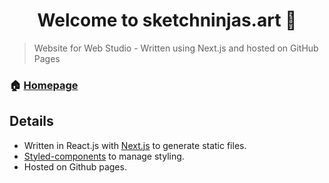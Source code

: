 <h1 align="center">Welcome to sketchninjas.art 👋</h1>

> Website for Web Studio - Written using Next.js and hosted on GitHub Pages

### 🏠 [Homepage](http://sketchninjas.art)

## Details
* Written in React.js with [Next.js](https://nextjs.org/) to generate static files.
* [Styled-components](https://styled-components.com/) to manage styling.
* Hosted on Github pages.
